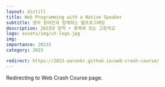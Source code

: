 ```yaml
---
layout: distill
title: Web Programming with a Native Speaker
subtitle: 영어 원어민과 함께하는 웹프로그래밍
description: 2023년 방학 • 충북에 있는 고등학교
logo: assets/img/ut-logo.jpg
img:
importance: 20233
category: 2023

redirect: https://2023-aaronkr.github.io/web-crash-course/
---
```


Redirecting to Web Crash Course page.

